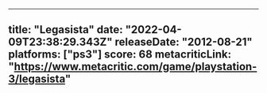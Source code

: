 
---
title: "Legasista"
date: "2022-04-09T23:38:29.343Z"
releaseDate: "2012-08-21"
platforms: ["ps3"]
score: 68
metacriticLink: "https://www.metacritic.com/game/playstation-3/legasista"
---
